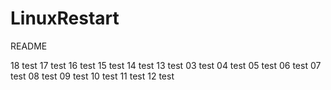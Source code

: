 # LinuxRestart


README


18 test
17 test
16 test
15 test
14 test
13 test
03 test
04 test
05 test
06 test
07 test
08 test
09 test
10 test
11 test
12 test









































































































































































